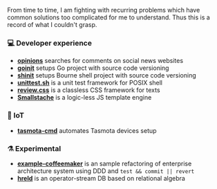 From time to time, I am fighting with recurring problems which have common
solutions too complicated for me to understand. Thus this is a record of what
I couldn't grasp.

### :computer: Developer experience

- **[opinions](https://github.com/macie/opinions)** searches for comments on social news websites
- **[goinit](https://github.com/macie/goinit)** setups Go project with source code versioning
- **[shinit](https://github.com/macie/shinit)** setups Bourne shell project with source code versioning
- **[unittest.sh](https://github.com/macie/unittest.sh)** is a unit test framework for POSIX shell
- **[review.css](https://github.com/macie/review-css)** is a classless CSS framework for texts
- **[Smallstache](https://github.com/macie/smallstache)** is a logic-less JS template engine

### :bee: IoT

- **[tasmota-cmd](https://github.com/macie/tasmota-cmd)** automates Tasmota devices setup

### :alembic: Experimental

- **[example-coffeemaker](https://github.com/macie/example-coffeemaker)** is an sample refactoring of enterprise architecture system using DDD and `test && commit || revert`
- **[hreld](https://github.com/macie/hreld)** is an operator-stream DB based on relational algebra
